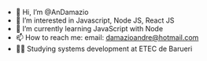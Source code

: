 - 👋 Hi, I’m @AnDamazio
- 👀 I’m interested in Javascript, Node JS, React JS
- 🌱 I’m currently learning JavaScript with Node
- 📫 How to reach me: email: damazioandre@hotmail.com
- 🐱‍👤 Studying systems development at ETEC de Barueri

<!---
AnDamazio/AnDamazio is a ✨ special ✨ repository because its `README.md` (this file) appears on your GitHub profile.
You can click the Preview link to take a look at your changes.
--->
